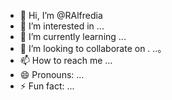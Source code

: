 - 👋 Hi, I’m @RAlfredia
- 👀 I’m interested in ...
- 🌱 I’m currently learning ...
- 💞️ I’m looking to collaborate on . ..。
- 📫 How to reach me ...
- 😄 Pronouns: ...
- ⚡ Fun fact: ...

<!---
RAlfredia/RAlfredia is a ✨ special ✨ repository because its `README.md` (this file) appears on your GitHub profile.
You can click the Preview link to take a look at your changes.
--->
